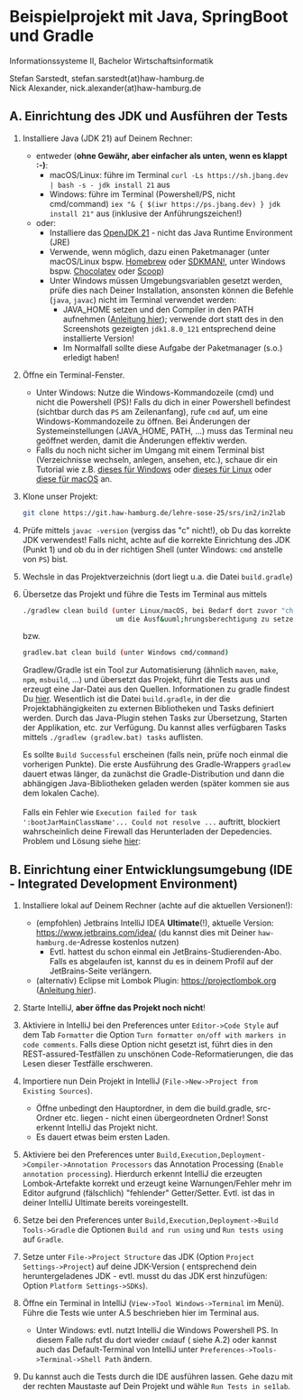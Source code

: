 # Beispielprojekt mit Java, SpringBoot und Gradle

Informationssysteme II, Bachelor Wirtschaftsinformatik

Stefan Sarstedt, stefan.sarstedt(at)haw-hamburg.de  
Nick Alexander, nick.alexander(at)haw-hamburg.de

## A. Einrichtung des JDK und Ausführen der Tests

1. Installiere Java (JDK 21) auf Deinem Rechner:
    - entweder (**ohne Gewähr, aber einfacher als unten, wenn es klappt :-)**:
        - macOS/Linux: führe im Terminal `curl -Ls https://sh.jbang.dev | bash -s - jdk install 21` aus
        - Windows: führe im Terminal (Powershell/PS, nicht cmd/command)
          `iex "& { $(iwr https://ps.jbang.dev) } jdk install 21"` aus (inklusive der Anführungszeichen!)
    - oder:
        - Installiere das [OpenJDK 21](https://jdk.java.net/21/) - nicht das Java Runtime Environment (JRE)
        - Verwende, wenn möglich, dazu einen Paketmanager (unter macOS/Linux bspw. [Homebrew](https://brew.sh)
          oder [SDKMAN!](https://sdkman.io), unter Windows bspw. [Chocolatey](https://community.chocolatey.org)
          oder [Scoop](https://scoop.sh))
        - Unter Windows müssen Umgebungsvariablen gesetzt werden, prüfe dies nach Deiner Installation, ansonsten können
          die Befehle (`java`, `javac`) nicht im Terminal verwendet werden:
            - JAVA_HOME setzen und den Compiler in den PATH
              aufnehmen ([Anleitung hier](https://tecadmin.net/set-java-home-on-windows/)); verwende dort statt des in
              den Screenshots gezeigten `jdk1.8.0_121` entsprechend deine installierte Version!
            - Im Normalfall sollte diese Aufgabe der Paketmanager (s.o.) erledigt haben!

2. Öffne ein Terminal-Fenster.
    - Unter Windows: Nutze die Windows-Kommandozeile (cmd) und nicht die Powershell (PS)! Falls du dich in einer
      Powershell befindest (sichtbar durch das `PS` am Zeilenanfang), rufe `cmd` auf, um eine Windows-Kommandozeile zu
      öffnen. Bei Änderungen der Systemeinstellungen (JAVA_HOME, PATH, ...) muss das Terminal neu geöffnet werden, damit
      die Änderungen effektiv werden.
    - Falls du noch nicht sicher im Umgang mit einem Terminal bist (Verzeichnisse wechseln, anlegen, ansehen, etc.),
      schaue dir ein Tutorial wie
      z.B. [dieses für Windows](https://www.makeuseof.com/tag/a-beginners-guide-to-the-windows-command-line/)
      oder [dieses für Linux](https://ubuntu.com/tutorials/command-line-for-beginners#1-overview)
      oder [diese für macOS](https://www.makeuseof.com/tag/mac-terminal-commands-cheat-sheet/) an.

3. Klone unser Projekt:
    ```bash
    git clone https://git.haw-hamburg.de/lehre-sose-25/srs/in2/in2lab
    ```

4. Prüfe mittels `javac -version` (vergiss das "c" nicht!), ob Du das korrekte JDK verwendest! Falls nicht, achte auf
   die korrekte Einrichtung des JDK (Punkt 1) und ob du in der richtigen Shell (unter Windows: `cmd` anstelle von `PS`)
   bist.

5. Wechsle in das Projektverzeichnis (dort liegt u.a. die Datei `build.gradle`)

6. Übersetze das Projekt und führe die Tests im Terminal aus mittels
     ```bash
     ./gradlew clean build (unter Linux/macOS, bei Bedarf dort zuvor "chmod +x ./gradlew" ausf&uuml;hren, 
                            um die Ausf&uuml;hrungsberechtigung zu setzen)
     ```
   bzw.
     ```bash
     gradlew.bat clean build (unter Windows cmd/command)
     ```
   Gradlew/Gradle ist ein Tool zur Automatisierung (ähnlich `maven`, `make`, `npm`, `msbuild`, ...) und übersetzt das
   Projekt, führt die Tests aus und erzeugt eine Jar-Datei aus den Quellen. Informationen zu gradle findest
   Du [hier](https://gradle.org). Wesentlich ist die Datei `build.gradle`, in der die Projektabhängigkeiten zu externen
   Bibliotheken und Tasks definiert werden. Durch das Java-Plugin stehen Tasks zur Übersetzung, Starten der Applikation,
   etc. zur Verfügung. Du kannst alles verfügbaren Tasks mittels `./gradlew (gradlew.bat) tasks` auflisten.

   Es sollte `Build Successful` erscheinen (falls nein, prüfe noch einmal die vorherigen Punkte). Die erste Ausführung
   des Gradle-Wrappers `gradlew` dauert etwas länger, da zunächst die Gradle-Distribution und dann die abhängigen
   Java-Bibliotheken geladen werden (später kommen sie aus dem lokalen Cache).  
   <br />
   Falls ein Fehler wie `Execution failed for task ':bootJarMainClassName'... Could not resolve ...` auftritt, blockiert
   wahrscheinlich deine Firewall das Herunterladen der Depedencies. Problem und Lösung
   siehe [hier](https://stackoverflow.com/questions/25243342/gradle-build-is-failing-could-not-resolve-all-dependencies-for-configuration):

## B. Einrichtung einer Entwicklungsumgebung (IDE - Integrated Development Environment)

1. Installiere lokal auf Deinem Rechner (achte auf die aktuellen Versionen!):
    - (empfohlen) Jetbrains IntelliJ IDEA **Ultimate**(!), aktuelle Version: https://www.jetbrains.com/idea/ (du kannst
      dies mit Deiner `haw-hamburg.de`-Adresse kostenlos nutzen)
        - Evtl. hattest du schon einmal ein JetBrains-Studierenden-Abo. Falls es abgelaufen ist, kannst du es in deinem
          Profil auf der JetBrains-Seite verlängern.
    - (alternativ) Eclipse mit Lombok
      Plugin: https://projectlombok.org ([Anleitung hier](https://projectlombok.org/setup/intellij)).

2. Starte IntelliJ, **aber öffne das Projekt noch nicht**!

3. Aktiviere in IntelliJ bei den Preferences unter `Editor->Code Style` auf dem Tab `Formatter` die Option
   `Turn formatter on/off with markers in code comments`. Falls diese Option nicht gesetzt ist, führt dies in den
   REST-assured-Testfällen zu unschönen Code-Reformatierungen, die das Lesen dieser Testfälle erschweren.

4. Importiere nun Dein Projekt in IntelliJ (`File->New->Project from Existing Sources`).
    - Öffne unbedingt den Hauptordner, in dem die build.gradle, src-Ordner etc. liegen - nicht einen übergeordneten
      Ordner! Sonst erkennt IntelliJ das Projekt nicht.
    - Es dauert etwas beim ersten Laden.

5. Aktiviere bei den Preferences unter `Build,Execution,Deployment->Compiler->Annotation Processors` das Annotation
   Processing (`Enable annotation processing`). Hierdurch erkennt IntelliJ die erzeugten Lombok-Artefakte korrekt und
   erzeugt keine Warnungen/Fehler mehr im Editor aufgrund (fälschlich) "fehlender" Getter/Setter. Evtl. ist das in
   deiner IntelliJ Ultimate bereits voreingestellt.

6. Setze bei den Preferences unter `Build,Execution,Deployment->Build Tools->Gradle` die Optionen `Build and run using`
   und `Run tests using` auf `Gradle`.

7. Setze unter `File->Project Structure` das JDK (Option `Project Settings->Project`) auf deine JDK-Version (
   entsprechend dein heruntergeladenes JDK - evtl. musst du das JDK erst hinzufügen: Option `Platform Settings->SDKs`).

8. Öffne ein Terminal in IntelliJ (`View->Tool Windows->Terminal` im Menü). Führe die Tests wie unter A.5 beschrieben
   hier im Terminal aus.
    - Unter Windows: evtl. nutzt IntelliJ die Windows Powershell PS. In diesem Falle rufst du dort wieder `cmd`auf (
      siehe A.2) oder kannst auch das Default-Terminal von IntelliJ unter `Preferences->Tools->Terminal->Shell Path`
      ändern.

9. Du kannst auch die Tests durch die IDE ausführen lassen. Gehe dazu mit der rechten Maustaste auf Dein Projekt und
   wähle `Run Tests in se1lab`.
